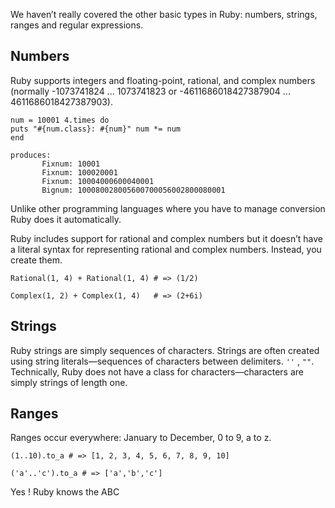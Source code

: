 We haven’t really covered the other basic types in Ruby: numbers, strings, ranges and regular expressions.

## Numbers
Ruby supports integers and floating-point, rational, and complex numbers (normally -1073741824 ... 1073741823 or -4611686018427387904 ... 4611686018427387903).

```
num = 10001 4.times do
puts "#{num.class}: #{num}" num *= num
end

produces:
       Fixnum: 10001
       Fixnum: 100020001
       Fixnum: 10004000600040001
       Bignum: 100080028005600700056002800080001
```

Unlike other programming languages where you have to manage conversion Ruby does it automatically.

Ruby includes support for rational and complex numbers but it doesn’t have a literal syntax for representing rational and complex numbers. Instead, you create them.

```
Rational(1, 4) + Rational(1, 4) # => (1/2)

Complex(1, 2) + Complex(1, 4)   # => (2+6i)
```

## Strings
Ruby strings are simply sequences of characters. Strings are often created using string literals—sequences of characters between delimiters. `''` , `""`. Technically, Ruby does not have a class for characters—characters are simply strings of length one.

## Ranges
Ranges occur everywhere: January to December, 0 to 9, a to z.

`(1..10).to_a # => [1, 2, 3, 4, 5, 6, 7, 8, 9, 10]`

`('a'..'c').to_a # => ['a','b','c']`

Yes ! Ruby knows the ABC
